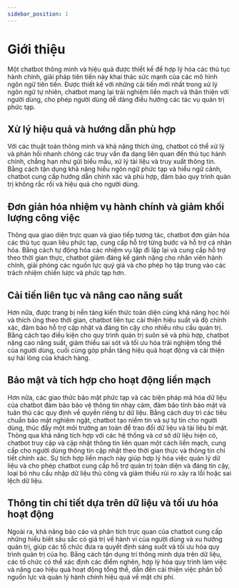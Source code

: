 ```yaml
---
sidebar_position: 1
---
```


# Giới thiệu

Một chatbot thông minh và hiệu quả được thiết kế để hợp lý hóa các thủ tục hành chính, giải pháp tiên tiến này khai thác sức mạnh của các mô hình ngôn ngữ tiên tiến. Được thiết kế với những cải tiến mới nhất trong xử lý ngôn ngữ tự nhiên, chatbot mang lại trải nghiệm liền mạch và thân thiện với người dùng, cho phép người dùng dễ dàng điều hướng các tác vụ quản trị phức tạp.

## Xử lý hiệu quả và hướng dẫn phù hợp

Với các thuật toán thông minh và khả năng thích ứng, chatbot có thể xử lý và phản hồi nhanh chóng các truy vấn đa dạng liên quan đến thủ tục hành chính, chẳng hạn như gửi biểu mẫu, xử lý tài liệu và truy xuất thông tin. Bằng cách tận dụng khả năng hiểu ngôn ngữ phức tạp và hiểu ngữ cảnh, chatbot cung cấp hướng dẫn chính xác và phù hợp, đảm bảo quy trình quản trị không rắc rối và hiệu quả cho người dùng.

## Đơn giản hóa nhiệm vụ hành chính và giảm khối lượng công việc

Thông qua giao diện trực quan và giao tiếp tương tác, chatbot đơn giản hóa các thủ tục quan liêu phức tạp, cung cấp hỗ trợ từng bước và hỗ trợ cá nhân hóa. Bằng cách tự động hóa các nhiệm vụ lặp đi lặp lại và cung cấp hỗ trợ theo thời gian thực, chatbot giảm đáng kể gánh nặng cho nhân viên hành chính, giải phóng các nguồn lực quý giá và cho phép họ tập trung vào các trách nhiệm chiến lược và phức tạp hơn.

## Cải tiến liên tục và nâng cao năng suất

Hơn nữa, được trang bị nền tảng kiến ​​thức toàn diện cùng khả năng học hỏi và thích ứng theo thời gian, chatbot liên tục cải thiện hiệu suất và độ chính xác, đảm bảo hỗ trợ cập nhật và đáng tin cậy cho nhiều nhu cầu quản trị. Bằng cách tạo điều kiện cho quy trình quản trị suôn sẻ và phù hợp, chatbot nâng cao năng suất, giảm thiểu sai sót và tối ưu hóa trải nghiệm tổng thể của người dùng, cuối cùng góp phần tăng hiệu quả hoạt động và cải thiện sự hài lòng của khách hàng.

## Bảo mật và tích hợp cho hoạt động liền mạch

Hơn nữa, các giao thức bảo mật phức tạp và các biện pháp mã hóa dữ liệu của chatbot đảm bảo bảo vệ thông tin nhạy cảm, đảm bảo tính bảo mật và tuân thủ các quy định về quyền riêng tư dữ liệu. Bằng cách duy trì các tiêu chuẩn bảo mật nghiêm ngặt, chatbot tạo niềm tin và sự tự tin cho người dùng, thúc đẩy một môi trường an toàn để trao đổi dữ liệu và tài liệu bí mật. Thông qua khả năng tích hợp với các hệ thống và cơ sở dữ liệu hiện có, chatbot truy cập và cập nhật thông tin liên quan một cách liền mạch, cung cấp cho người dùng thông tin cập nhật theo thời gian thực và thông tin chi tiết chính xác. Sự tích hợp liền mạch này giúp hợp lý hóa việc quản lý dữ liệu và cho phép chatbot cung cấp hỗ trợ quản trị toàn diện và đáng tin cậy, loại bỏ nhu cầu nhập dữ liệu thủ công và giảm thiểu rủi ro xảy ra lỗi hoặc sai lệch dữ liệu.

## Thông tin chi tiết dựa trên dữ liệu và tối ưu hóa hoạt động

Ngoài ra, khả năng báo cáo và phân tích trực quan của chatbot cung cấp những hiểu biết sâu sắc có giá trị về hành vi của người dùng và xu hướng quản trị, giúp các tổ chức đưa ra quyết định sáng suốt và tối ưu hóa quy trình quản trị của họ. Bằng cách tận dụng trí thông minh dựa trên dữ liệu, các tổ chức có thể xác định các điểm nghẽn, hợp lý hóa quy trình làm việc và nâng cao hiệu quả hoạt động tổng thể, dẫn đến cải thiện việc phân bổ nguồn lực và quản lý hành chính hiệu quả về mặt chi phí.
